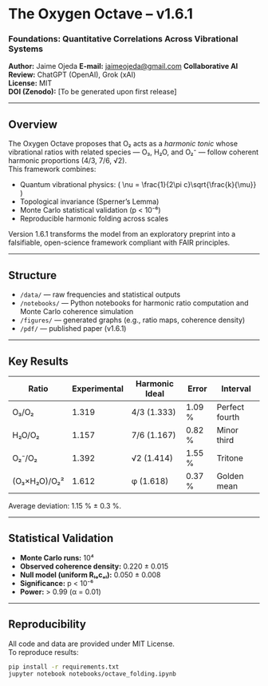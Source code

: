 # The Oxygen Octave – v1.6.1  
### Foundations: Quantitative Correlations Across Vibrational Systems

**Author:** Jaime Ojeda
**E-mail:** jaimeojeda@gmail.com
**Collaborative AI Review:** ChatGPT (OpenAI), Grok (xAI)  
**License:** MIT  
**DOI (Zenodo):** [To be generated upon first release]

---

## Overview
The Oxygen Octave proposes that O₂ acts as a *harmonic tonic* whose vibrational ratios with related species — O₃, H₂O, and O₂⁻ — follow coherent harmonic proportions (4/3, 7/6, √2).  
This framework combines:
- Quantum vibrational physics: \( \nu = \frac{1}{2\pi c}\sqrt{\frac{k}{\mu}} \)
- Topological invariance (Sperner’s Lemma)
- Monte Carlo statistical validation (p < 10⁻⁶)
- Reproducible harmonic folding across scales

Version 1.6.1 transforms the model from an exploratory preprint into a falsifiable, open-science framework compliant with FAIR principles.

---

## Structure
- `/data/` — raw frequencies and statistical outputs  
- `/notebooks/` — Python notebooks for harmonic ratio computation and Monte Carlo coherence simulation  
- `/figures/` — generated graphs (e.g., ratio maps, coherence density)  
- `/pdf/` — published paper (v1.6.1)  

---

## Key Results
| Ratio | Experimental | Harmonic Ideal | Error | Interval |
|-------|---------------|----------------|--------|-----------|
| O₃/O₂ | 1.319 | 4/3 (1.333) | 1.09 % | Perfect fourth |
| H₂O/O₂ | 1.157 | 7/6 (1.167) | 0.82 % | Minor third |
| O₂⁻/O₂ | 1.392 | √2 (1.414) | 1.55 % | Tritone |
| (O₃×H₂O)/O₂² | 1.612 | φ (1.618) | 0.37 % | Golden mean |

Average deviation: 1.15 % ± 0.3 %.  

---

## Statistical Validation
- **Monte Carlo runs:** 10⁴  
- **Observed coherence density:** 0.220 ± 0.015  
- **Null model (uniform Rₗₒcₐₗ):** 0.050 ± 0.008  
- **Significance:** p < 10⁻⁶  
- **Power:** > 0.99 (α = 0.01)

---

## Reproducibility
All code and data are provided under MIT License.  
To reproduce results:
```bash
pip install -r requirements.txt
jupyter notebook notebooks/octave_folding.ipynb
